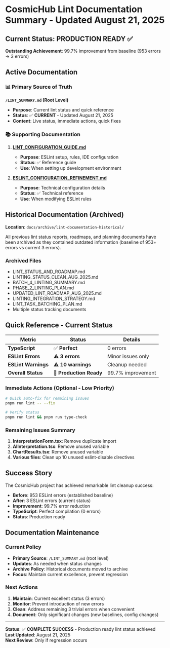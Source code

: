 # CosmicHub Lint Documentation Summary - Updated August 21, 2025

## Current Status: PRODUCTION READY ✅

**Outstanding Achievement**: 99.7% improvement from baseline (953 errors → 3 errors)

## Active Documentation

### 📊 **Primary Source of Truth**

**`/LINT_SUMMARY.md` (Root Level)**

- **Purpose**: Current lint status and quick reference
- **Status**: ✅ **CURRENT** - Updated August 21, 2025
- **Content**: Live status, immediate actions, quick fixes

### 📚 **Supporting Documentation**

1. **[LINT_CONFIGURATION_GUIDE.md](./LINT_CONFIGURATION_GUIDE.md)**
   - **Purpose**: ESLint setup, rules, IDE configuration
   - **Status**: ✅ Reference guide
   - **Use**: When setting up development environment

2. **[ESLINT_CONFIGURATION_REFINEMENT.md](../development/ESLINT_CONFIGURATION_REFINEMENT.md)**  
   - **Purpose**: Technical configuration details
   - **Status**: ✅ Technical reference
   - **Use**: When modifying ESLint rules

## Historical Documentation (Archived)

**Location**: `docs/archive/lint-documentation-historical/`

All previous lint status reports, roadmaps, and planning documents have been archived as they contained outdated information (baseline of 953+ errors vs current 3 errors).

### Archived Files

- LINT_STATUS_AND_ROADMAP.md
- LINTING_STATUS_CLEAN_AUG_2025.md  
- BATCH_4_LINTING_SUMMARY.md
- PHASE_2_LINTING_PLAN.md
- UPDATED_LINT_ROADMAP_AUG_2025.md
- LINTING_INTEGRATION_STRATEGY.md
- LINT_TASK_BATCHING_PLAN.md
- Multiple status tracking documents

## Quick Reference - Current Status

| Metric | Status | Details |
|--------|---------|---------|
| **TypeScript** | ✅ **Perfect** | 0 errors |
| **ESLint Errors** | ⚠️ **3 errors** | Minor issues only |
| **ESLint Warnings** | ⚠️ **10 warnings** | Cleanup needed |
| **Overall Status** | 🎉 **Production Ready** | 99.7% improvement |

### Immediate Actions (Optional - Low Priority)

```bash
# Quick auto-fix for remaining issues
pnpm run lint -- --fix

# Verify status
pnpm run lint && pnpm run type-check
```

### Remaining Issues Summary

1. **InterpretationForm.tsx**: Remove duplicate import
2. **AIInterpretation.tsx**: Remove unused variable
3. **ChartResults.tsx**: Remove unused variable  
4. **Various files**: Clean up 10 unused eslint-disable directives

## Success Story

The CosmicHub project has achieved remarkable lint cleanup success:

- **Before**: 953 ESLint errors (established baseline)
- **After**: 3 ESLint errors (current status)
- **Improvement**: 99.7% error reduction
- **TypeScript**: Perfect compilation (0 errors)
- **Status**: Production ready

## Documentation Maintenance

### Current Policy

- **Primary Source**: `/LINT_SUMMARY.md` (root level)
- **Updates**: As needed when status changes
- **Archive Policy**: Historical documents moved to archive
- **Focus**: Maintain current excellence, prevent regression

### Next Actions

1. **Maintain**: Current excellent status (3 errors)
2. **Monitor**: Prevent introduction of new errors  
3. **Clean**: Address remaining 3 trivial errors when convenient
4. **Document**: Only significant changes (new baselines, config changes)

---

**Status**: ✅ **COMPLETE SUCCESS** - Production ready lint status achieved  
**Last Updated**: August 21, 2025  
**Next Review**: Only if regression occurs
